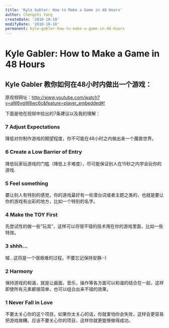 ```yaml
---
title: 'Kyle Gabler: How to Make a Game in 48 Hours'
author: Chengzhi Yang
createDate: '2010-10-18'
modifyDate: '2010-10-18'
permanent: kyle-gabler-how-to-make-a-game-in-48-hours
---
```


# Kyle Gabler: How to Make a Game in 48 Hours

## Kyle Gabler 教你如何在48小时内做出一个游戏：

原视频网址：<http://www.youtube.com/watch?v=aW6vgW8wc6c&feature=player_embedded#!>

下面是他在视频中给出的7条建议以及我的理解：

### 7 Adjust Expectations

降低对你制作游戏的期望程度，你不可能在48小时之内做出来一个魔兽世界。

### 6 Create a Low Barrier of Entry

降低玩家玩游戏的门槛（降低上手难度），尽可能保证别人在15秒之内学会玩你的游戏.

### 5 Feel something

要让别人有特别的感觉，你的游戏最好有一些潜台词或者主题之类的，也就是要让你的游戏有出彩的地方，比如一个特别的名字。

### 4 Make the TOY First

先尝试性的做一些&#8221;玩具&#8221;，这样可以将很不错的技术用在你的游戏里面，比如一些特效。

### 3 shhh…

嘘…这将是一个很艰难的过程，不要忘记保持安静:-)

### 2 Harmony

保持游戏的和谐，就是让画面，音乐，操作等各方面可以和谐的结合在一起，这样即使所有元素都很简单，也可以组合出来不错的效果。

### 1 Never Fall in Love

不要太关心你的这个项目，如果你太关心的话，你就害怕你会失败，这样会更容易把游戏做糟。应该不要关心你的项目，这样你就更能够做得成功。
